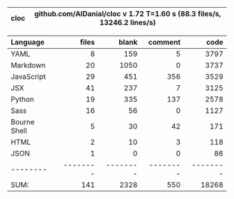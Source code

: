 cloc|github.com/AlDanial/cloc v 1.72  T=1.60 s (88.3 files/s, 13246.2 lines/s)
--- | ---

Language|files|blank|comment|code
:-------|-------:|-------:|-------:|-------:
YAML|8|159|5|3797
Markdown|20|1050|0|3737
JavaScript|29|451|356|3529
JSX|41|237|7|3125
Python|19|335|137|2578
Sass|16|56|0|1127
Bourne Shell|5|30|42|171
HTML|2|10|3|118
JSON|1|0|0|86
--------|--------|--------|--------|--------
SUM:|141|2328|550|18268
